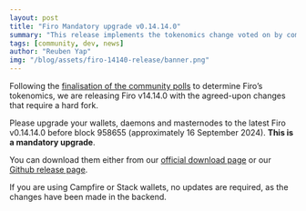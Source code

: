 ```yaml
---
layout: post
title: "Firo Mandatory upgrade v0.14.14.0"
summary: "This release implements the tokenomics change voted on by community members"
tags: [community, dev, news]
author: "Reuben Yap"
img: "/blog/assets/firo-14140-release/banner.png"
---
```

Following the [finalisation of the community polls](https://firo.org/2024/09/01/finalized-tokenomics-2024.html) to determine Firo’s tokenomics, we are releasing Firo v14.14.0 with the agreed-upon changes that require a hard fork.

Please upgrade your wallets, daemons and masternodes to the latest Firo v0.14.14.0 before block 958655 (approximately 16 September 2024). **This is a mandatory upgrade**.

You can download them either from our [official download page](https://firo.org/get-firo/download/) or our [Github release page](https://github.com/firoorg/firo/releases).

If you are using Campfire or Stack wallets, no updates are required, as the changes have been made in the backend. 
